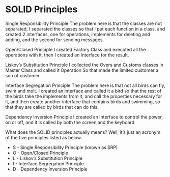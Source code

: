 #  SOLID Principles

Single Responsibility Principle
The problem here is that the classes are not separated,
I separated the classes so that I put each function in a class, 
and created 2 interfaces, one for operations, 
implements for deleting and adding, 
and the second for sending messages.


Open/Closed Principle
I created Factory Class and executed all the operations with it, 
then I created an Interface for the result.

Liskov’s Substitution Principle
I collected the Overs and Customs classes in Master Class and called it Operation
So that made the limited customer a son of customer.

Interface Segregation Principle
The problem here is that not all birds can fly, swim and molt. 
I created an interface and called it a bird so that the rest of the birds 
take the implements from it, and call the properties necessary for it, 
and then create another interface that contains birds and swimming, 
so that they are called by birds that can do this.

Dependency Inversion Principle
I created an Interface to control the power, on or off, and it is called by both the screen
and the keyboard














What does the SOLID principles actually means? Well, it’s just an acronym of the five principles listed as below.

- S - Single Responsibility Principle (known as SRP)
- O - Open/Closed Principle
- L - Liskov’s Substitution Principle
- I - Interface Segregation Principle
- D - Dependency Inversion Principle